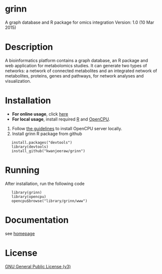 grinn
=========
A graph database and R package for omics integration
Version: 1.0 (10 Mar 2015)

Description
=========
A bioinformatics platform contains a graph database, an R package and web application for metabolomics studies.
It can generate two types of networks: a network of connected metabolites and an integrated network of metabolites, proteins, genes and pathways, for network analyses and visualization.

Installation
=========
* <b>For online usage</b>, click [here](http://vodka.genomecenter.ucdavis.edu/ocpu/user/kwanich/library/grinn/www/)
* <b>For local usage</b>, install required [R](http://www.r-project.org/) and [OpenCPU](https://www.opencpu.org).
 1. Follow [the guidelines](https://www.opencpu.org/download.html) to install OpenCPU server locally.
 2. Install grinn R package from github
 ```
    install.packages("devtools")
    library(devtools)
    install_github("kwanjeeraw/grinn")
 ```
 
Running
=========
After installation, run the following code
 ```
    library(grinn)
    library(opencpu)
    opencpu$browse("library/grinn/www")
 ```

Documentation
=========
see [homepage](http://kwanjeeraw.github.io/grinn/)

License
=========
[GNU General Public License (v3)](https://github.com/kwanjeeraw/grinn/blob/master/LICENSE)
